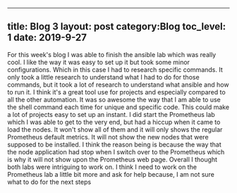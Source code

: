 
---
title: Blog 3
layout: post
category:Blog
toc_level: 1
date: 2019-9-27
---
For this week's blog I was able to finish the  ansible lab which was really cool. I like the way it was easy to set up it but  took some minor  configurations. Which in this case I had to research  specific commands. It only took a little research to understand what I had to do for those commands, but it took a lot of research to understand what ansible and how to run it. I think it's a great tool use for projects and especially compared to all the other  automation. It was so awesome the way that I am able to use the shell command each time for unique and specific code. This could make a lot of projects easy to set up an instant. I did start the Prometheus lab which I was able to get to the very end, but had a hiccup when it came to load the nodes. It won't show all of them and it will only  shows the regular Prometheus default metrics. It will not show the new nodes that  were supposed to be installed. I think the reason being is because the way that the node application had stop when I switch over to the Prometheus  which is why it will not show upon the Prometheus  web page. Overall I thought  both labs were intriguing  to work on. I think I need to work on the Prometheus lab a little bit more and ask for help because, I am not sure what to do for the next steps
